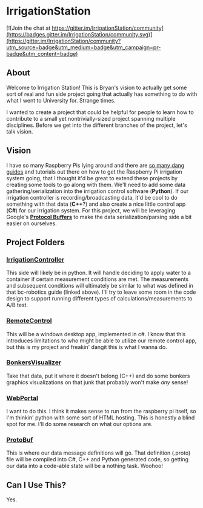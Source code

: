 # IrrigationStation

[![Join the chat at https://gitter.im/IrrigationStation/community](https://badges.gitter.im/IrrigationStation/community.svg)](https://gitter.im/IrrigationStation/community?utm_source=badge&utm_medium=badge&utm_campaign=pr-badge&utm_content=badge)

## About

Welcome to Irrigation Station! This is Bryan's vision to actually get 
some sort of real and fun side project going that actually has something
to do with what I went to University for. Strange times. 

I wanted to create a project that could be helpful for people to learn how
to contribute to a small yet nontrivially-sized project spanning multiple
disciplines. Before we get into the different branches of the project,
let's talk vision.

## Vision

I have so many Raspberry Pis lying around and there are [so many dang
guides](https://bc-robotics.com/tutorials/raspberry-pi-irrigation-control-part-1-2/) 
and tutorials out there on how to get the Raspberry Pi irrigation
system going, that I thought it'd be great to extend these projects 
by creating some tools to go along with them. We'll need to add
some data gathering/serialization into the irrigation control software (**Python**). If 
our irrigation controller is recording/broadcasting data, it'd be cool to do 
something with that data (**C++**?) and also create a nice little control app (**C#**) 
for our irrigation system. For this project, we will be leveraging Google's 
[**Protocol Buffers**](https://developers.google.com/protocol-buffers) 
to make the data serialization/parsing side a bit easier on ourselves.

## Project Folders

### [IrrigationController](https://github.com/PixelChaserB/IrrigationStation/tree/main/IrrigationController)

This side will likely be in python. It will handle deciding to apply water to a 
container if certain measurement conditions are met. The measurements and subsequent 
conditions will ultimately be similar to what was defined in that bc-robotics guide 
(linked above). I'll try to leave some room in the code design to support running 
different types of calculations/measurements to A/B test.

### [RemoteControl](https://github.com/PixelChaserB/IrrigationStation/tree/main/RemoteControl)

This will be a windows desktop app, implemented in c#. I know that this introduces 
limitations to who might be able to utilize our remote control app, but this is my 
project and freakin' dangit this is what I wanna do.

### [BonkersVisualizer](https://github.com/PixelChaserB/IrrigationStation/tree/main/BonkersVisualizer)

Take that data, put it where it doesn't belong (C++) and do some bonkers graphics 
visualizations on that junk that probably won't make *any* sense!

### [WebPortal](https://github.com/PixelChaserB/IrrigationStation/tree/main/WebPortal)

I want to do this. I think it makes sense to run from the raspberry pi itself, 
so I'm thinkin' python with some sort of HTML hosting. This is honestly a blind spot 
for me. I'll do some research on what our options are.

### [ProtoBuf](https://github.com/PixelChaserB/IrrigationStation/tree/main/ProtoBuf)

This is where our data message definitions will go. That definition (.proto) file will 
be compiled into C#, C++ and Python generated code, so getting our data into a code-able
state will be a nothing task. Woohoo!

## Can I Use This?

Yes.
